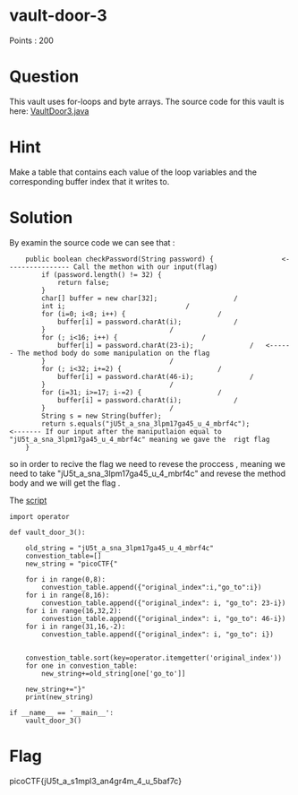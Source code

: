 # vault-door-3

Points : 200

# Question

This vault uses for-loops and byte arrays. The source code for this vault is here: [VaultDoor3.java](VaultDoor3.java)

# Hint 

Make a table that contains each value of the loop variables and the corresponding buffer index that it writes to.

# Solution
By examin the source code we can see that : 

```
    public boolean checkPassword(String password) { 				<---------------- Call the methon with our input(flag)
        if (password.length() != 32) {
            return false;
        }
        char[] buffer = new char[32];					/
        int i;								/
        for (i=0; i<8; i++) {						/
            buffer[i] = password.charAt(i);				/
        }								/
        for (; i<16; i++) {						/
            buffer[i] = password.charAt(23-i);				/	<------ The method body do some manipulation on the flag
        }								/
        for (; i<32; i+=2) {						/	
            buffer[i] = password.charAt(46-i);				/
        }								/
        for (i=31; i>=17; i-=2) {					/
            buffer[i] = password.charAt(i);				/
        }								/
        String s = new String(buffer);				
        return s.equals("jU5t_a_sna_3lpm17ga45_u_4_mbrf4c"); 			<------- If our input after the maniputlaion equal to "jU5t_a_sna_3lpm17ga45_u_4_mbrf4c" meaning we gave the  rigt flag
    }
```

so in order to recive the flag we need to revese the proccess , meaning we need to take "jU5t_a_sna_3lpm17ga45_u_4_mbrf4c" and revese the method body and we will get the flag .

The [script](script.py)
```
import operator

def vault_door_3():

    old_string = "jU5t_a_sna_3lpm17ga45_u_4_mbrf4c"
    convestion_table=[]
    new_string = "picoCTF{"

    for i in range(0,8):
        convestion_table.append({"original_index":i,"go_to":i})
    for i in range(8,16):
        convestion_table.append({"original_index": i, "go_to": 23-i})
    for i in range(16,32,2):
        convestion_table.append({"original_index": i, "go_to": 46-i})
    for i in range(31,16,-2):
        convestion_table.append({"original_index": i, "go_to": i})


    convestion_table.sort(key=operator.itemgetter('original_index'))
    for one in convestion_table:
        new_string+=old_string[one['go_to']]

    new_string+="}"
    print(new_string)

if __name__ == '__main__':
    vault_door_3()

```

# Flag
picoCTF{jU5t_a_s1mpl3_an4gr4m_4_u_5baf7c}
